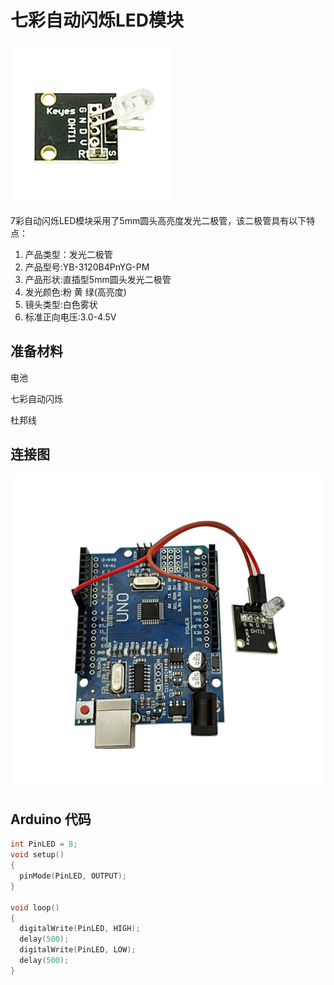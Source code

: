 # 七彩自动闪烁LED模块

![](/assets/七彩自动闪烁LED模块1.png)

7彩自动闪烁LED模块采用了5mm圆头高亮度发光二极管，该二极管具有以下特点：

1. 产品类型：发光二极管
2. 产品型号:YB-3120B4PnYG-PM
3. 产品形状:直插型5mm圆头发光二极管
4. 发光颜色:粉 黄 绿\(高亮度\)
5. 镜头类型:白色雾状
6. 标准正向电压:3.0-4.5V

## 准备材料

电池

七彩自动闪烁

杜邦线

## 连接图

![](/assets/七彩自动闪烁连接.png)

## Arduino 代码

```cpp
int PinLED = 8;
void setup()
{
  pinMode(PinLED, OUTPUT);
}

void loop()
{
  digitalWrite(PinLED, HIGH);
  delay(500);
  digitalWrite(PinLED, LOW);
  delay(500);
}
```



